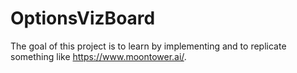 # OptionsVizBoard
The goal of this project is to learn by implementing and to replicate something like https://www.moontower.ai/.
